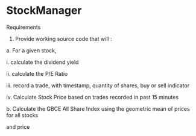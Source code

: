 # StockManager

Requirements

1. Provide working source code that will :

a. For a given stock, 

i. calculate the dividend yield

ii. calculate the P/E Ratio

iii. record a trade, with timestamp, quantity of shares, buy or sell indicator 

iv. Calculate Stock Price based on trades recorded in past 15 minutes

b. Calculate the GBCE All Share Index using the geometric mean of prices for all stocks

and price

